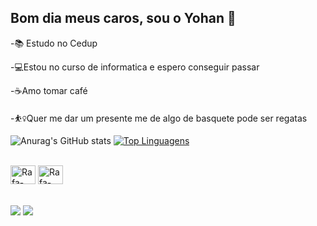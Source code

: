 ## Bom dia meus caros, sou o Yohan 👋

-📚 Estudo no Cedup

-💻Estou no curso de informatica e espero conseguir passar

-☕Amo tomar café

-⛹️‍♀️Quer me dar um presente me de algo de basquete pode ser regatas 
  
  
![Anurag's GitHub stats](https://github-readme-stats.vercel.app/api?username=yh4n&theme=radical&show_icons=true)
[![Top Linguagens](https://github-readme-stats.vercel.app/api/top-langs/?username=yh4n&layout=compact)](https://github.com/anuraghazra/github-readme-stats)


<div style="display: inline_block"><br>
 
   <img align="center" alt="Rafa-Python" height="30" width="40" src="https://cdn.jsdelivr.net/gh/devicons/devicon@latest/icons/java/java-original-wordmark.svg" />
          
  <img align="center" alt="Rafa-Python" height="30" width="40" src="https://cdn.jsdelivr.net/gh/devicons/devicon@latest/icons/canva/canva-original.svg" />
          
</div>
 <br><br>
 
<div> 
  <a href="https://www.instagram.com/nahoy_ed" target="_blank"><img src="https://img.shields.io/badge/-Instagram-%23E4405F?style=for-the-badge&logo=instagram&logoColor=white" target="_blank"></a> 	
  <a href = "mailto:diaseduardoyo@gmail.com"><img src="https://img.shields.io/badge/-Gmail-%23333?style=for-the-badge&logo=gmail&logoColor=white" target="_blank"></a>
  
</div>
